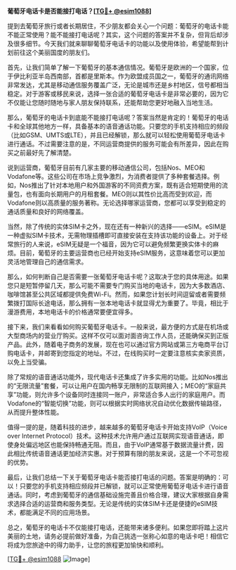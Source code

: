 **葡萄牙电话卡是否能接打电话？[[TG💪+ @esim1088](https://t.me/s/esim1088)]**

提到去葡萄牙旅行或者长期居住，不少朋友都会关心一个问题：葡萄牙的电话卡能不能正常使用？能不能接打电话呢？其实，这个问题的答案并不复杂，但背后却涉及很多细节。今天我们就来聊聊葡萄牙电话卡的功能以及使用体验，希望能帮到计划前往这个美丽国度的朋友们。

首先，让我们简单了解一下葡萄牙的基本通信情况。葡萄牙是欧洲的一个国家，位于伊比利亚半岛西南部，首都是里斯本。作为欧盟成员国之一，葡萄牙的通讯网络非常发达，尤其是移动通信服务覆盖广泛，无论是城市还是乡村地区，信号都相当稳定。对于游客或移民来说，选择一张合适的葡萄牙电话卡是非常必要的，因为它不仅能让您随时随地与家人朋友保持联系，还能帮助您更好地融入当地生活。

那么，葡萄牙的电话卡到底能不能接打电话呢？答案当然是肯定的！葡萄牙的电话卡和全球其他地方一样，具备基本的语音通话功能。只要您的手机支持相应的频段（比如GSM、UMTS或LTE），并且已经解锁，那么就可以轻松使用葡萄牙电话卡进行通话。不过需要注意的是，不同运营商提供的服务可能会有所差异，因此在购买之前最好先了解清楚。

说到运营商，葡萄牙目前有几家主要的移动通信公司，包括Nos、MEO和Vodafone等。这些公司在市场上竞争激烈，为消费者提供了多种套餐选择。例如，Nos推出了针对本地用户和外国游客的不同资费方案，既有适合短期使用的流量包，也有面向长期用户的月租套餐。MEO则以其性价比高而受到欢迎，而Vodafone则以高质量的服务著称。无论选择哪家运营商，您都可以享受到稳定的通话质量和良好的网络覆盖。

当然，除了传统的实体SIM卡之外，现在还有一种新兴的选择——eSIM。eSIM是一种虚拟SIM卡技术，无需物理插槽即可直接安装在支持该功能的设备上。对于经常旅行的人来说，eSIM无疑是一个福音，因为它可以避免频繁更换实体卡的麻烦。目前，葡萄牙的主要运营商也已经开始支持eSIM服务，这意味着您可以更加灵活地管理自己的通信需求。

那么，如何判断自己是否需要一张葡萄牙电话卡呢？这取决于您的具体用途。如果您只是短暂停留几天，那么可能不需要专门购买当地的电话卡，因为大多数酒店、咖啡馆甚至公共区域都提供免费Wi-Fi。然而，如果您计划长时间逗留或者需要频繁拨打国际长途电话，那么拥有一张本地电话卡就显得尤为重要了。毕竟，相比于漫游费用，本地电话卡的价格通常要便宜得多。

接下来，我们来看看如何购买葡萄牙电话卡。一般来说，最方便的方式是在机场或大型商场内的营业厅购买。这样不仅可以面对面咨询工作人员，还能确保买到正版产品。此外，随着电子商务的发展，现在也可以通过官方网站或第三方电商平台订购电话卡，并邮寄到您指定的地址。不过，在线购买时一定要注意核实卖家资质，以免上当受骗。

除了常规的语音通话功能外，现代电话卡还集成了许多实用的功能。比如Nos推出的“无限流量”套餐，可以让用户在国内畅享无限制的互联网接入；MEO的“家庭共享”功能，则允许多个设备同时连接同一账户，非常适合多人出行的家庭用户。而Vodafone的“智能切换”功能，则可以根据实时网络状况自动优化数据传输路径，从而提升整体性能。

值得一提的是，随着科技的进步，越来越多的葡萄牙电话卡开始支持VoIP（Voice over Internet Protocol）技术。这种技术允许用户通过互联网实现语音通话，即使身处偏远地区也能保持畅通无阻。而且，由于VoIP通常基于数据流量计费，因此相比传统语音通话更加经济实惠。对于预算有限的朋友来说，这是一个不可忽视的优势。

最后，让我们总结一下关于葡萄牙电话卡能否接打电话的问题。答案是明确的：可以！只要您的手机支持相应频段并已解锁，就可以正常使用葡萄牙电话卡进行语音通话。同时，考虑到葡萄牙的通信基础设施完善且价格合理，建议大家根据自身需求选择合适的运营商和服务类型。无论是传统的实体SIM卡还是便捷的eSIM技术，都能满足不同的应用场景。

总之，葡萄牙的电话卡不仅能接打电话，还能带来诸多便利。如果您即将踏上这片美丽的土地，请务必提前做好准备，为自己挑选一张称心如意的电话卡吧！相信它将成为您旅途中的得力助手，让您的旅程更加愉快和顺利。

[[TG💪+ @esim1088](https://t.me/s/esim1088) ![Image](https://i.postimg.cc/4NQfJmqS/Snipaste-2025-05-13-00-14-12.png)]
